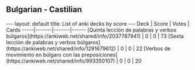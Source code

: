 <h2>Bulgarian  -  Castilian</h2>
---
layout: default
title: List of anki decks by score
---
Deck | Score | Votes | Cards
-----|-------|-------|------
[Quinta lección de palabras y verbos búlgaros](https://ankiweb.net/shared/info/2037787941) | 0 | 0 | 73
[Sexta lección de palabras y verbos búlgaros](https://ankiweb.net/shared/info/1291679612) | 0 | 0 | 22
[Verbos de movimiento en búlgaro con las preposiciones](https://ankiweb.net/shared/info/993350107) | 0 | 0 | 20

